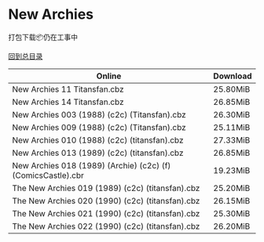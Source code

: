 # New Archies

打包下载📦仍在工事中

[回到总目录](/Catalogs.md)







Online | Download
--- | ---
New Archies 11 Titansfan.cbz | 25.80MiB
New Archies 14 Titansfan.cbz | 26.85MiB
New Archies 003 (1988) (c2c) (Titansfan).cbz | 26.30MiB
New Archies 009 (1988) (c2c) (Titansfan).cbz | 25.11MiB
New Archies 010 (1988) (c2c) (titansfan).cbz | 27.33MiB
New Archies 013 (1989) (c2c) (titansfan).cbz | 26.85MiB
New Archies 018 (1989) (Archie) (c2c) (f) (ComicsCastle).cbr | 19.23MiB
The New Archies 019 (1989) (c2c) (titansfan).cbz | 25.20MiB
The New Archies 020 (1990) (c2c) (titansfan).cbz | 26.15MiB
The New Archies 021 (1990) (c2c) (titansfan).cbz | 25.30MiB
The New Archies 022 (1990) (c2c) (titansfan).cbz | 26.20MiB